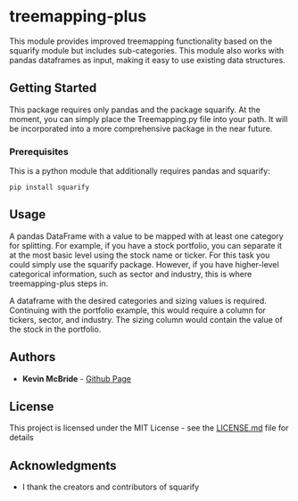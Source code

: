 # treemapping-plus

This module provides improved treemapping functionality based on the squarify module but includes sub-categories. This module also works with pandas dataframes as input, making it easy to use existing data structures.

## Getting Started

This package requires only pandas and the package squarify. At the moment, you can simply place the Treemapping.py file into your path. It will be incorporated into a more comprehensive package in the near future.

### Prerequisites

This is a python module that additionally requires pandas and squarify:

```
pip install squarify
```

## Usage

A pandas DataFrame with a value to be mapped with at least one category for splitting.
For example, if you have a stock portfolio, you can separate it at the most basic level using the stock name or ticker.
For this task you could simply use the squarify package. However, if you have higher-level categorical information, such as sector and industry,
this is where treemapping-plus steps in.

A dataframe with the desired categories and sizing values is required. Continuing with the portfolio example, this would require a column for tickers, sector, and industry.
The sizing column would contain the value of the stock in the portfolio.

## Authors

* **Kevin McBride** - [Github Page](https://github.com/kwmcbride)

## License

This project is licensed under the MIT License - see the [LICENSE.md](LICENSE.md) file for details

## Acknowledgments

* I thank the creators and contributors of squarify

